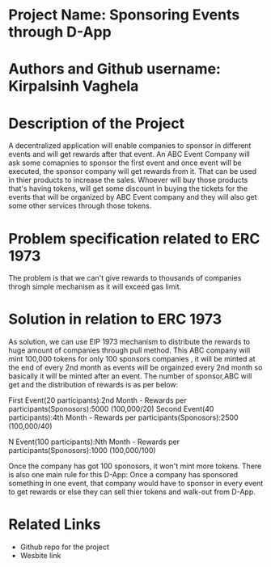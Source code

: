 # Project Name: Sponsoring Events through D-App    

# Authors and Github username: Kirpalsinh Vaghela

# Description of the Project 
A decentralized application will enable companies to sponsor in different events and will get rewards after that event. An ABC Event Company will ask some comapnies to sponsor the first event and once event will be executed, the sponsor company will get rewards from it. That can be used in thier products to increase the sales. Whoever will buy those products that's having tokens, will get some discount in buying the tickets for the events that will be organized by ABC Event company and they will also get some other services through those tokens.   


# Problem specification related to ERC 1973
The problem is that we can't give rewards to thousands of companies throgh simple mechanism as it will exceed gas limit.  

# Solution in relation to ERC 1973 
As solution, we can use EIP 1973 mechanism to distribute the rewards to huge amount of companies through pull method. This ABC company will mint 100,000 tokens for only 100 sponsors companies , it will be minted at the end of every 2nd month as events will be orgainzed every 2nd month so basically it will be minted after an event. The number of sponsor,ABC will get and the distribution of rewards is as per below:

First Event(20 participants):2nd Month - Rewards per participants(Sponosors):5000 (100,000/20) 
Second Event(40 participants):4th Month - Rewards per participants(Sponosors):2500 (100,000/40)
 
N Event(100 participants):Nth Month - Rewards per participants(Sponosors):1000 (100,000/100)

Once the company has got 100 sponosors, it won't mint more tokens. 
There is also one main rule for this D-App:
Once a company has sponsored something in one event, that company would have to sponsor in every event to get rewards or else they can sell thier tokens and walk-out from D-App.  

# Related Links

* Github repo for the project
* Wesbite link



